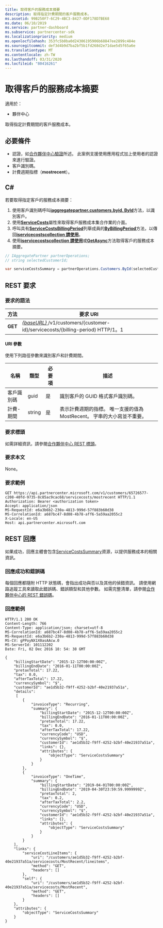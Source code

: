 ```yaml
---
title: 取得客戶的服務成本摘要
description: 取得指定計費期間的客戶服務成本。
ms.assetid: 99B250F7-6C29-4BC3-8427-0DF178D7BE68
ms.date: 06/10/2019
ms.service: partner-dashboard
ms.subservice: partnercenter-sdk
ms.localizationpriority: medium
ms.openlocfilehash: 353fc5b0ba0d24306195906b68847ee2899c484e
ms.sourcegitcommit: def3d4b9d7ba2bf5b1fd268d2e71dae5d5f65a6e
ms.translationtype: MT
ms.contentlocale: zh-TW
ms.lasthandoff: 03/31/2020
ms.locfileid: "80416261"
---
```

# <a name="get-a-customers-service-costs-summary"></a>取得客戶的服務成本摘要

適用於：

- 夥伴中心

取得指定計費期間的客戶服務成本。

## <a name="prerequisites"></a>必要條件

- 認證，如[合作夥伴中心驗證](partner-center-authentication.md)所述。 此案例支援使用應用程式加上使用者的認證來進行驗證。
- 客戶識別碼。
- 計費週期指標（**mostrecent**）。

## <a name="c"></a>C\#

若要取得指定客戶的服務成本摘要：

1. 使用客戶識別碼呼叫[**iaggregatepartner.customers.byid. ById**](https://docs.microsoft.com/dotnet/api/microsoft.store.partnercenter.customers.icustomercollection.byid)方法，以識別客戶。
2. 使用[**ServiceCosts**](https://docs.microsoft.com/dotnet/api/microsoft.store.partnercenter.customers.icustomer.servicecosts)屬性來取得客戶服務成本集合作業的介面。
3. 呼叫具有[**ServiceCostsBillingPeriod**](https://docs.microsoft.com/dotnet/api/microsoft.store.partnercenter.models.servicecosts.servicecostsbillingperiod)列舉成員的[**ByBillingPeriod**](https://docs.microsoft.com/dotnet/api/microsoft.store.partnercenter.customers.servicecosts.icustomerservicecostscollection.bybillingperiod)方法，以傳回[**iservicecostscollection 請使用**](https://docs.microsoft.com/dotnet/api/microsoft.store.partnercenter.customers.servicecosts.iservicecostscollection)。
4. 使用[**iservicecostscollection 請使用**](https://docs.microsoft.com/dotnet/api/microsoft.store.partnercenter.customers.servicecosts.iservicecostsummary.get)或[**GetAsync**](https://docs.microsoft.com/dotnet/api/microsoft.store.partnercenter.customers.servicecosts.iservicecostsummary.getasync)方法取得客戶的服務成本摘要。

``` csharp
// IAggregatePartner partnerOperations;
// string selectedCustomerId;

var serviceCostsSummary = partnerOperations.Customers.ById(selectedCustomerId).ServiceCosts.ByBillingPeriod(ServiceCostsBillingPeriod.MostRecent).Summary.Get();
```

## <a name="rest-request"></a>REST 要求

### <a name="request-syntax"></a>要求的語法

| 方法  | 要求 URI                                                                                                   |
|---------|---------------------------------------------------------------------------------------------------------------|
| **GET** | [ *{baseURL}* ](partner-center-rest-urls.md)/v1/customers/{customer-id}/servicecosts/{billing-period} HTTP/1。1 |

#### <a name="uri-parameters"></a>URI 參數

使用下列路徑參數來識別客戶和計費期間。

| 名稱           | 類型   | 必要項 | 描述                                                                                                                      |
|----------------|--------|----------|----------------------------------------------------------------------------------------------------------------------------------|
| 客戶識別碼    | guid   | 是      | 識別客戶的 GUID 格式客戶識別碼。                                                                       |
| 計費-期間 | string | 是      | 表示計費週期的指標。 唯一支援的值為 MostRecent。 字串的大小寫並不重要。 |

### <a name="request-headers"></a>要求標頭

如需詳細資訊，請參閱[合作夥伴中心 REST 標頭](headers.md)。

### <a name="request-body"></a>要求本文

None。

### <a name="request-example"></a>要求範例

```http
GET https://api.partnercenter.microsoft.com/v1/customers/65726577-c208-40fd-9735-8c85ac9cac68/servicecosts/mostrecent HTTP/1.1
Authorization: Bearer <authorization token>
Accept: application/json
MS-RequestId: e6a3b6b2-230a-4813-999d-57f883b60d38
MS-CorrelationId: a687bc47-8d08-4b78-aff6-5a59aa2055c2
X-Locale: en-US
Host: api.partnercenter.microsoft.com
```

## <a name="rest-response"></a>REST 回應

如果成功，回應主體會包含[ServiceCostsSummary](service-costs-resources.md)資源，以提供服務成本的相關資訊。

### <a name="response-success-and-error-codes"></a>回應成功和錯誤碼

每個回應都隨附 HTTP 狀態碼，會指出成功與否以及其他的偵錯資訊。 請使用網路追蹤工具來讀取此錯誤碼、錯誤類型和其他參數。 如需完整清單，請參閱[合作夥伴中心的 REST 錯誤碼](error-codes.md)。

### <a name="response-example"></a>回應範例

```http
HTTP/1.1 200 OK
Content-Length: 766
Content-Type: application/json; charset=utf-8
MS-CorrelationId: a687bc47-8d08-4b78-aff6-5a59aa2055c2
MS-RequestId: e6a3b6b2-230a-4813-999d-57f883b60d38
MS-CV: gPPoyNX1X0asAAcw.0
MS-ServerId: 101112202
Date: Fri, 02 Dec 2016 18: 54: 38 GMT

{
    "billingStartDate": "2015-12-12T00:00:00Z",
    "billingEndDate": "2016-01-11T00:00:00Z",
    "pretaxTotal": 17.22,
    "tax": 0.0,
    "afterTaxTotal": 17.22,
    "currencySymbol": "$",
    "customerId": "ae1d5b32-f9ff-4252-b2bf-40e21937a51a",
    "details":
     [
        {
            "invoiceType": "Recurring",
            "summary": {
                "billingStartDate": "2015-12-12T00:00:00Z",
                "billingEndDate": "2016-01-11T00:00:00Z",
                "pretaxTotal": 17.22,
                "tax": 0.0,
                "afterTaxTotal": 17.22,
                "currencyCode": "USD",
                "currencySymbol": "$",
                "customerId": "ae1d5b32-f9ff-4252-b2bf-40e21937a51a",
                "links": {},
                "attributes": {
                    "objectType": "ServiceCostsSummary"
                }
            }
        },
        {
            "invoiceType": "OneTime",
            "summary": {
                "billingStartDate": "2019-04-01T00:00:00Z",
                "billingEndDate": "2019-04-30T23:59:59.9999999Z",
                "pretaxTotal": 2,
                "tax": 0.2,
                "afterTaxTotal": 2.2,
                "currencyCode": "USD",
                "currencySymbol": "$",
                "customerId": "ae1d5b32-f9ff-4252-b2bf-40e21937a51a",
                "links": {},
                "attributes": {
                    "objectType": "ServiceCostsSummary"
                }
            }
        }
    ],
    "links": {
        "serviceCostLineItems": {
            "uri": "/customers/ae1d5b32-f9ff-4252-b2bf-40e21937a51a/servicecosts/MostRecent/lineitems",
            "method": "GET",
            "headers": []
        },
        "self": {
            "uri": "/customers/ae1d5b32-f9ff-4252-b2bf-40e21937a51a/servicecosts/MostRecent",
            "method": "GET",
            "headers": []
        }
    },
    "attributes": {
        "objectType": "ServiceCostsSummary"
    }
}
```
